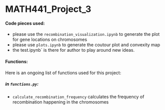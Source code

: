 # MATH441_Project_3
#### Code pieces used:
- please use the `recombination_visualization.ipynb` to generate the plot for gene locations on chromosomes
- please use `plots.ipynb` to generate the coutour plot and convexity map
- the test.ipynb` is there for author to play around new ideas.

#### Functions:
Here is an ongoing list of functions used for this project:
##### in `functions.py`:
- `calculate_recombination_frequency` calculates the frequency of recombination happening in the chromosomes
    
